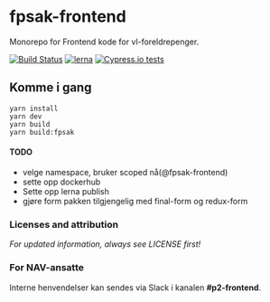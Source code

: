 # fpsak-frontend
Monorepo for Frontend kode for vl-foreldrepenger.

[![Build Status](https://travis-ci.org/navikt/fpsak-frontend.svg?branch=master)](https://travis-ci.org/navikt/fpsak-frontend)
[![lerna](https://img.shields.io/badge/maintained%20with-lerna-cc00ff.svg)](https://lernajs.io/)
[![Cypress.io tests](https://img.shields.io/badge/cypress.io-tests-green.svg?style=flat-square)](https://cypress.io)

## Komme i gang
````
yarn install
yarn dev
yarn build
yarn build:fpsak
````

#### TODO

* velge namespace, bruker scoped nå(@fpsak-frontend)
* sette opp dockerhub
* Sette opp lerna publish
* gjøre form pakken tilgjengelig med final-form og redux-form

### Licenses and attribution
*For updated information, always see LICENSE first!*

### For NAV-ansatte
Interne henvendelser kan sendes via Slack i kanalen **#p2-frontend**.
